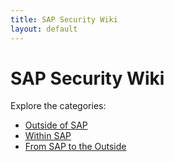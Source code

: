 ```yaml
---
title: SAP Security Wiki
layout: default
---
```


# SAP Security Wiki

Explore the categories:

- [Outside of SAP](/topics/outside-of-sap.html)
- [Within SAP](/topics/within-sap.html)
- [From SAP to the Outside](/topics/from-sap-to-outside.html)
